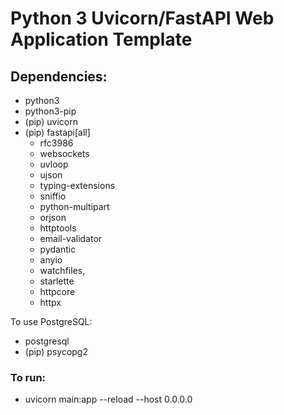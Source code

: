 # Python 3 Uvicorn/FastAPI Web Application Template

## Dependencies:

- python3
- python3-pip
- (pip) uvicorn
- (pip) fastapi[all]
  - rfc3986
  - websockets
  - uvloop
  - ujson
  - typing-extensions
  - sniffio
  - python-multipart
  - orjson
  - httptools
  - email-validator
  - pydantic
  - anyio
  - watchfiles, 
  - starlette
  - httpcore
  - httpx

To use PostgreSQL:
- postgresql
- (pip) psycopg2

### To run:

- uvicorn main:app --reload --host 0.0.0.0